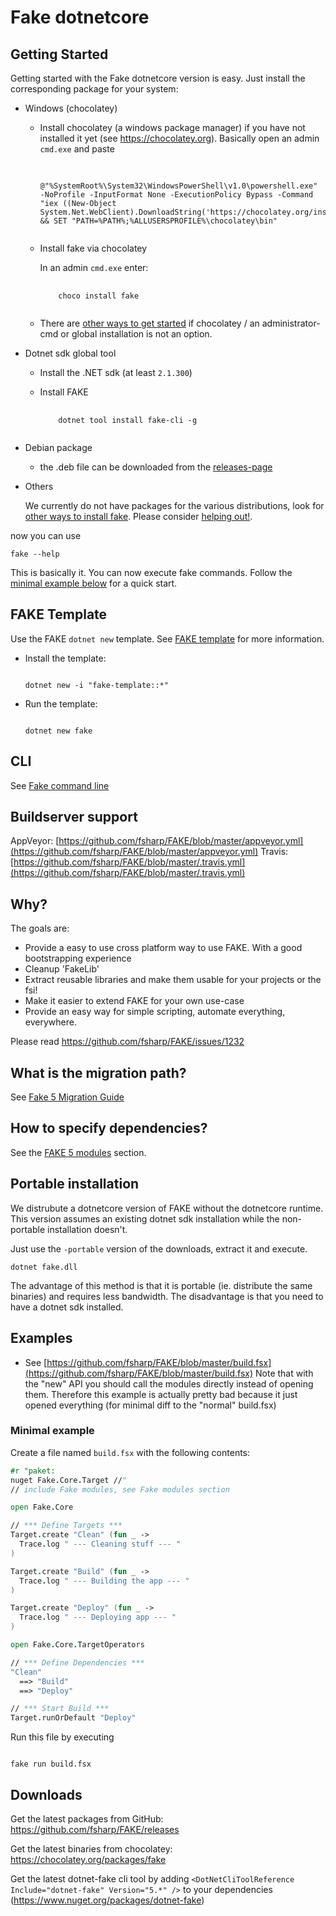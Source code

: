 # Fake dotnetcore

## Getting Started

Getting started with the Fake dotnetcore version is easy.
Just install the corresponding package for your system:

- Windows (chocolatey)

  - Install chocolatey (a windows package manager) if you have not installed it yet (see https://chocolatey.org).
    Basically open an admin `cmd.exe` and paste 

    <pre>
        <code class="lang-batch">
        @"%SystemRoot%\System32\WindowsPowerShell\v1.0\powershell.exe" -NoProfile -InputFormat None -ExecutionPolicy Bypass -Command "iex ((New-Object System.Net.WebClient).DownloadString('https://chocolatey.org/install.ps1'))" && SET "PATH=%PATH%;%ALLUSERSPROFILE%\chocolatey\bin"
        </code>
    </pre>

  - Install fake via chocolatey

    In an admin `cmd.exe` enter:

    <pre>
        <code class="lang-bash">
        choco install fake
        </code>
    </pre>

  - There are [other ways to get started](fake-gettingstarted.html#Install-FAKE) if chocolatey / an administrator-cmd or global installation is not an option.

- Dotnet sdk global tool

  - Install the .NET sdk (at least `2.1.300`)
  - Install FAKE

    <pre>
        <code class="lang-bash">
        dotnet tool install fake-cli -g
        </code>
    </pre>

- Debian package

  - the .deb file can be downloaded from the [releases-page](https://github.com/fsharp/FAKE/releases)

- Others

  We currently do not have packages for the various distributions, look for [other ways to install fake](fake-gettingstarted.html#Install-FAKE).
  Please consider [helping out!](https://github.com/fsharp/FAKE/issues/1828).

now you can use

<pre><code class="lang-bash">fake --help</code></pre>

This is basically it. You can now execute fake commands. Follow the [minimal example below](fake-dotnetcore.html#Minimal-example) for a quick start.

## FAKE Template
Use the FAKE `dotnet new` template. See [FAKE template]("fake-template.html") for more information.

- Install the template:

  <pre><code class="lang-bash">
  dotnet new -i "fake-template::*"
  </code></pre

- Run the template:

  <pre><code class="lang-bash">
  dotnet new fake
  </code></pre>

## CLI

See [Fake command line](fake-commandline.html)

## Buildserver support

AppVeyor: [https://github.com/fsharp/FAKE/blob/master/appveyor.yml](https://github.com/fsharp/FAKE/blob/master/appveyor.yml)
Travis: [https://github.com/fsharp/FAKE/blob/master/.travis.yml](https://github.com/fsharp/FAKE/blob/master/.travis.yml)

## Why?

The goals are:

- Provide a easy to use cross platform way to use FAKE. With a good bootstrapping experience
- Cleanup 'FakeLib'
- Extract reusable libraries and make them usable for your projects or the fsi!
- Make it easier to extend FAKE for your own use-case
- Provide an easy way for simple scripting, automate everything, everywhere.

Please read https://github.com/fsharp/FAKE/issues/1232

## What is the migration path?

See [Fake 5 Migration Guide](fake-migrate-to-fake-5.html)

## How to specify dependencies?

See the [FAKE 5 modules](fake-fake5-modules.html) section.

## Portable installation

We distrubute a dotnetcore version of FAKE without the dotnetcore runtime.
This version assumes an existing dotnet sdk installation while the non-portable installation doesn't.

Just use the `-portable` version of the downloads, extract it and execute.

<pre><code class="lang-bash">dotnet fake.dll <regular-arguments></code></pre>

The advantage of this method is that it is portable (ie. distribute the same binaries) and requires less bandwidth.
The disadvantage is that you need to have a dotnet sdk installed.

## Examples

- See [https://github.com/fsharp/FAKE/blob/master/build.fsx](https://github.com/fsharp/FAKE/blob/master/build.fsx)
  Note that with the "new" API you should call the modules directly instead of opening them.
  Therefore this example is actually pretty bad because it just opened everything (for minimal diff to the "normal" build.fsx)

### Minimal example

Create a file named `build.fsx` with the following contents:

```fsharp
#r "paket:
nuget Fake.Core.Target //"
// include Fake modules, see Fake modules section

open Fake.Core

// *** Define Targets ***
Target.create "Clean" (fun _ ->
  Trace.log " --- Cleaning stuff --- "
)

Target.create "Build" (fun _ ->
  Trace.log " --- Building the app --- "
)

Target.create "Deploy" (fun _ ->
  Trace.log " --- Deploying app --- "
)

open Fake.Core.TargetOperators

// *** Define Dependencies ***
"Clean"
  ==> "Build"
  ==> "Deploy"

// *** Start Build ***
Target.runOrDefault "Deploy"
```

Run this file by executing

<pre><code class="lang-bash">
fake run build.fsx
</code></pre>

## Downloads

Get the latest packages from GitHub: https://github.com/fsharp/FAKE/releases

Get the latest binaries from chocolatey: https://chocolatey.org/packages/fake

Get the latest dotnet-fake cli tool by adding `<DotNetCliToolReference Include="dotnet-fake" Version="5.*" />` to your dependencies (https://www.nuget.org/packages/dotnet-fake)

